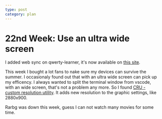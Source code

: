 ```yaml
---
type: post
category: plan
---
```

# 22nd Week: Use an ultra wide screen

I added web sync on qwerty-learner, it's now available on [this site](https://qwerty-ochre.vercel.app/).

This week I bought a lot fans to nake sure my devices can survive the summer. I occasionaly found out that with an ultra wide screen can pick up my efficency. I always wanted to split the terminal window from vscode, with an wide screen, that's not a problem any more. So I found [CRU - custom resolution utility](https://www.monitortests.com/forum/Thread-Custom-Resolution-Utility-CRU). It adds new resolution to the graphic settings, like 2880x900.

Rarbg was down this week, guess I can not watch many movies for some time.